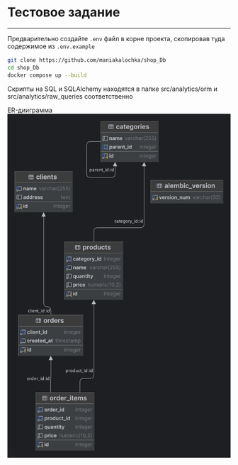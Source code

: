 # Тестовое задание
---

Предварительно создайте `.env` файл в корне проекта, скопировав туда содержимое из `.env.example` 

```bash
git clone https://github.com/maniakalochka/shop_Db
cd shop_Db
docker compose up --build
```

Скрипты на SQL и SQLAlchemy находятся в папке src/analytics/orm и src/analytics/raw_queries соответственно

ER-дииграмма
![ER-diagram shop_db.png](ER-diagram%20shop_db.png)